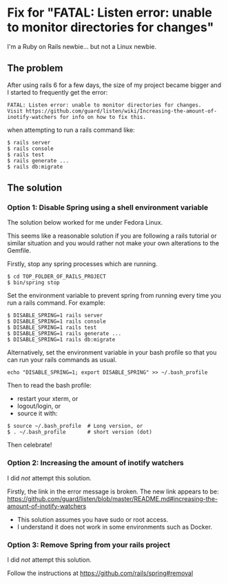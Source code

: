 # Fix for "FATAL: Listen error: unable to monitor directories for changes"

I'm a Ruby on Rails newbie... but not a Linux newbie.


## The problem

After using rails 6 for a few days, the size of my project became bigger
and I started to frequently get the error:

```
FATAL: Listen error: unable to monitor directories for changes.
Visit https://github.com/guard/listen/wiki/Increasing-the-amount-of-inotify-watchers for info on how to fix this.
```

when attempting to run a rails command like:

```
$ rails server
$ rails console
$ rails test
$ rails generate ...
$ rails db:migrate
```


## The solution


### Option 1: Disable Spring using a shell environment variable

The solution below worked for me under Fedora Linux.

This seems like a reasonable solution if you are following
a rails tutorial or similar situation and you would rather
not make your own alterations to the Gemfile.

Firstly, stop any spring processes which are running.

```
$ cd TOP_FOLDER_OF_RAILS_PROJECT
$ bin/spring stop
```

Set the environment variable to prevent spring from running
every time you run a rails command. For example:

```
$ DISABLE_SPRING=1 rails server
$ DISABLE_SPRING=1 rails console
$ DISABLE_SPRING=1 rails test
$ DISABLE_SPRING=1 rails generate ...
$ DISABLE_SPRING=1 rails db:migrate
```
Alternatively, set the environment variable in your bash
profile so that you can run your rails commands as usual.

```
echo "DISABLE_SPRING=1; export DISABLE_SPRING" >> ~/.bash_profile
```

Then to read the bash profile:
- restart your xterm, or
- logout/login, or
- source it with:

```
$ source ~/.bash_profile  # Long version, or
$ . ~/.bash_profile       # short version (dot)
```

Then celebrate!


### Option 2: Increasing the amount of inotify watchers

I did *not* attempt this solution.

Firstly, the link in the error message is broken. The new link appears
to be:
https://github.com/guard/listen/blob/master/README.md#increasing-the-amount-of-inotify-watchers

- This solution assumes you have sudo or root access.
- I understand it does not work in some environments such as Docker.


### Option 3: Remove Spring from your rails project

I did *not* attempt this solution.

Follow the instructions at
https://github.com/rails/spring#removal

